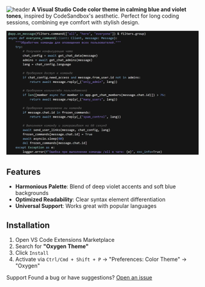 ![header](https://capsule-render.vercel.app/api?type=waving&height=250&color=0:4b3aba,100:9090e8&text=Oxygen%20Theme&textBg=false&fontAlignY=40&reversal=false&section=header&fontColor=FFF)
**A Visual Studio Code color theme in calming blue and violet tones**, inspired by CodeSandbox's aesthetic. Perfect for long coding sessions, combining eye comfort with stylish design.

![Python Code Example](PythonTest.png)

## Features  
- **Harmonious Palette**: Blend of deep violet accents and soft blue backgrounds  
- **Optimized Readability**: Clear syntax element differentiation  
- **Universal Support**: Works great with popular languages

## Installation  
1. Open VS Code Extensions Marketplace  
2. Search for **"Oxygen Theme"**  
3. Click `Install`  
4. Activate via `Ctrl/Cmd + Shift + P` → "Preferences: Color Theme" → "Oxygen"  

Support
Found a bug or have suggestions?
[Open an issue](https://github.com/Merrcurys/Oxygen-Theme/issues)
